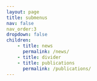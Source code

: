 ```yaml
---
layout: page
title: submenus
nav: false
nav_order:3
dropdown: false
children: 
    - title: news
      permalink: /news/
    - title: divider
    - title: publications
      permalink: /publications/
---
```

